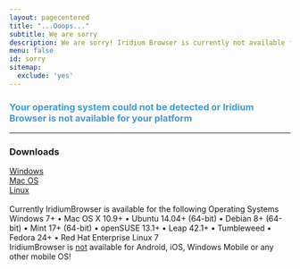 ```yaml
---
layout: pagecentered
title: "...Ooops..."
subtitle: We are sorry
description: We are sorry! Iridium Browser is currently not available for your platform or your operating system could not be detected.
menu: false
id: sorry
sitemap:
  exclude: 'yes'
---
```


<div class="icon dl-sorry fa-frown-o"></div>
<h3 style="color:#4499D4;">Your operating system could not be detected or Iridium Browser is not available for your platform</h3>     
     
<hr/>
	  
<div class="container 75%">
	<div class="row">
		<div class="12u$ align-center"><h3>Downloads</h3></div>
		<div class="4u 12u$(small)"><a class="button small fit icon fa-windows" href="windows.html" title="Windows Download Page">Windows</a></div>
		<div class="4u 12u$(small)"><a class="button small fit icon fa-apple" href="mac_os.html" title="Mac OS Download Page">Mac OS</a></div>
		<div class="4u 12u$(small)"><a class="button small fit icon fa-linux" href="linux.html" title="Linux Download Page"> Linux</a></div>
	</div>
</div>
<br/>
Currently IridiumBrowser is available for the following Operating Systems<br/>
<span class="os-text">
Windows 7+ &#8226; 
 Mac OS X 10.9+ &#8226; 
 Ubuntu 14.04+ (64-bit) &#8226; 
 Debian 8+ (64-bit) &#8226; 
 Mint 17+ (64-bit) &#8226;
 openSUSE 13.1+ &#8226; Leap 42.1+ &#8226; Tumbleweed
 &#8226; Fedora 24+ &#8226; Red Hat Enterprise Linux 7<br/>
</span>
<span class="fa fa-warning"></span> IridiumBrowser is <u>not</u> available for Android, iOS, Windows Mobile or any other mobile OS!
